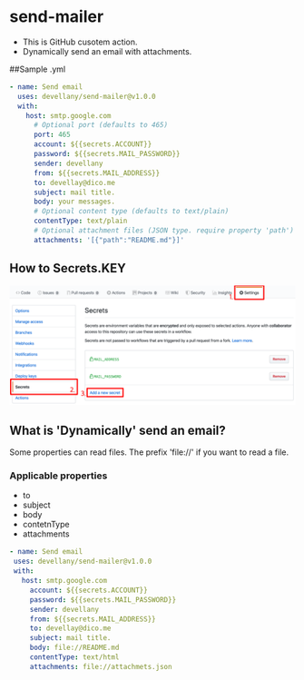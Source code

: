 # send-mailer
 - This is GitHub cusotem action.
 - Dynamically send an email with attachments.

##Sample .yml
~~~yaml
- name: Send email
  uses: devellany/send-mailer@v1.0.0
  with:
    host: smtp.google.com
      # Optional port (defaults to 465)
      port: 465
      account: ${{secrets.ACCOUNT}}
      password: ${{secrets.MAIL_PASSWORD}}
      sender: devellany
      from: ${{secrets.MAIL_ADDRESS}}
      to: devellay@dico.me
      subject: mail title.
      body: your messages.
      # Optional content type (defaults to text/plain)
      contentType: text/plain
      # Optional attachment files (JSON type. require property 'path')
      attachments: '[{"path":"README.md"}]'
~~~

## How to Secrets.KEY
![how to secrets.KEY](src/secrets.png)

## What is 'Dynamically' send an email?
 Some properties can read files. The prefix 'file://' if you want to read a file.
### Applicable properties
 - to
 - subject
 - body
 - contetnType
 - attachments
 ```yaml
- name: Send email
  uses: devellany/send-mailer@v1.0.0
  with:
    host: smtp.google.com
      account: ${{secrets.ACCOUNT}}
      password: ${{secrets.MAIL_PASSWORD}}
      sender: devellany
      from: ${{secrets.MAIL_ADDRESS}}
      to: devellay@dico.me
      subject: mail title.
      body: file://README.md
      contentType: text/html
      attachments: file://attachmets.json
```